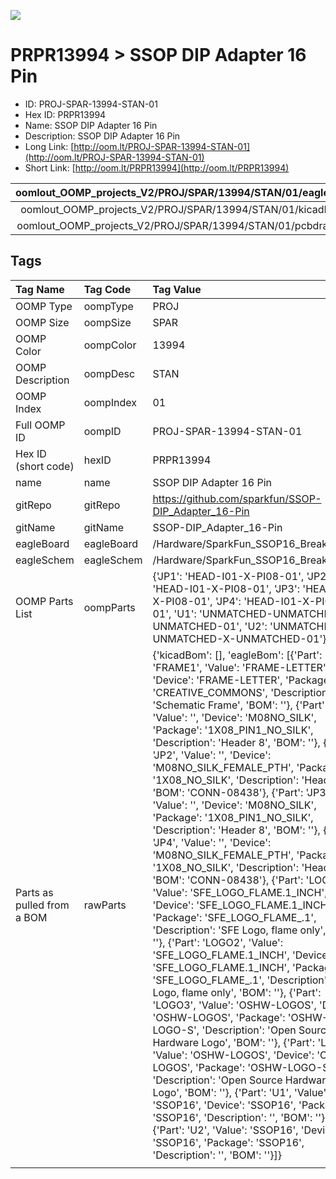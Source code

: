 


  
![][im]
# PRPR13994 > SSOP DIP Adapter 16 Pin

- ID: PROJ-SPAR-13994-STAN-01
- Hex ID: PRPR13994
- Name: SSOP DIP Adapter 16 Pin
- Description: SSOP DIP Adapter 16 Pin
- Long Link: [http://oom.lt/PROJ-SPAR-13994-STAN-01](http://oom.lt/PROJ-SPAR-13994-STAN-01)
- Short Link: [http://oom.lt/PRPR13994](http://oom.lt/PRPR13994)
  

|oomlout_OOMP_projects_V2/PROJ/SPAR/13994/STAN/01/eagleImage.png|oomlout_OOMP_projects_V2/PROJ/SPAR/13994/STAN/01/eagleSchemImage.png|oomlout_OOMP_projects_V2/PROJ/SPAR/13994/STAN/01/kicadPcb3dFront.png|oomlout_OOMP_projects_V2/PROJ/SPAR/13994/STAN/01/kicadPcb3dBack.png|
| :---: | :---: | :---: | :---: |
|oomlout_OOMP_projects_V2/PROJ/SPAR/13994/STAN/01/kicadPcb3d.png|oomlout_OOMP_projects_V2/PROJ/SPAR/13994/STAN/01/bomBack.png|oomlout_OOMP_projects_V2/PROJ/SPAR/13994/STAN/01/bomFront.png|oomlout_OOMP_projects_V2/PROJ/SPAR/13994/STAN/01/pcbdraw.svg|
|oomlout_OOMP_projects_V2/PROJ/SPAR/13994/STAN/01/pcbdrawBack.svg||||

## Tags
  

|Tag Name|Tag Code|Tag Value|
| :--- | :--- | :--- |
|OOMP Type|oompType|PROJ|
|OOMP Size|oompSize|SPAR|
|OOMP Color|oompColor|13994|
|OOMP Description|oompDesc|STAN|
|OOMP Index|oompIndex|01|
|Full OOMP ID|oompID|PROJ-SPAR-13994-STAN-01|
|Hex ID (short code)|hexID|PRPR13994|
|name|name|SSOP DIP Adapter 16 Pin|
|gitRepo|gitRepo|https://github.com/sparkfun/SSOP-DIP_Adapter_16-Pin|
|gitName|gitName|SSOP-DIP_Adapter_16-Pin|
|eagleBoard|eagleBoard|/Hardware/SparkFun_SSOP16_Breakout.brd|
|eagleSchem|eagleSchem|/Hardware/SparkFun_SSOP16_Breakout.sch|
|OOMP Parts List|oompParts|{'JP1': 'HEAD-I01-X-PI08-01', 'JP2': 'HEAD-I01-X-PI08-01', 'JP3': 'HEAD-I01-X-PI08-01', 'JP4': 'HEAD-I01-X-PI08-01', 'U1': 'UNMATCHED-UNMATCHED-X-UNMATCHED-01', 'U2': 'UNMATCHED-UNMATCHED-X-UNMATCHED-01'}|
|Parts as pulled from a BOM|rawParts|{'kicadBom': [], 'eagleBom': [{'Part': 'FRAME1', 'Value': 'FRAME-LETTER', 'Device': 'FRAME-LETTER', 'Package': 'CREATIVE_COMMONS', 'Description': 'Schematic Frame', 'BOM': ''}, {'Part': 'JP1', 'Value': '', 'Device': 'M08NO_SILK', 'Package': '1X08_PIN1_NO_SILK', 'Description': 'Header 8', 'BOM': ''}, {'Part': 'JP2', 'Value': '', 'Device': 'M08NO_SILK_FEMALE_PTH', 'Package': '1X08_NO_SILK', 'Description': 'Header 8', 'BOM': 'CONN-08438'}, {'Part': 'JP3', 'Value': '', 'Device': 'M08NO_SILK', 'Package': '1X08_PIN1_NO_SILK', 'Description': 'Header 8', 'BOM': ''}, {'Part': 'JP4', 'Value': '', 'Device': 'M08NO_SILK_FEMALE_PTH', 'Package': '1X08_NO_SILK', 'Description': 'Header 8', 'BOM': 'CONN-08438'}, {'Part': 'LOGO1', 'Value': 'SFE_LOGO_FLAME.1_INCH', 'Device': 'SFE_LOGO_FLAME.1_INCH', 'Package': 'SFE_LOGO_FLAME_.1', 'Description': 'SFE Logo, flame only', 'BOM': ''}, {'Part': 'LOGO2', 'Value': 'SFE_LOGO_FLAME.1_INCH', 'Device': 'SFE_LOGO_FLAME.1_INCH', 'Package': 'SFE_LOGO_FLAME_.1', 'Description': 'SFE Logo, flame only', 'BOM': ''}, {'Part': 'LOGO3', 'Value': 'OSHW-LOGOS', 'Device': 'OSHW-LOGOS', 'Package': 'OSHW-LOGO-S', 'Description': 'Open Source Hardware Logo', 'BOM': ''}, {'Part': 'LOGO4', 'Value': 'OSHW-LOGOS', 'Device': 'OSHW-LOGOS', 'Package': 'OSHW-LOGO-S', 'Description': 'Open Source Hardware Logo', 'BOM': ''}, {'Part': 'U1', 'Value': 'SSOP16', 'Device': 'SSOP16', 'Package': 'SSOP16', 'Description': '', 'BOM': ''}, {'Part': 'U2', 'Value': 'SSOP16', 'Device': 'SSOP16', 'Package': 'SSOP16', 'Description': '', 'BOM': ''}]}|
||||



[im]: PROJ/SPAR/13994/STAN/01/kicadPcb3d_450.png

